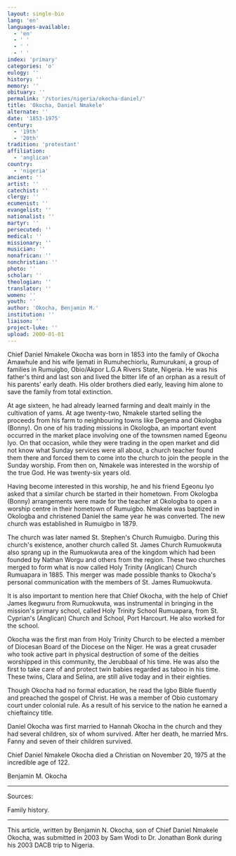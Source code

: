 ```yaml
---
layout: single-bio
lang: 'en'
languages-available:
  - 'en'
  - ' '
  - ' '
  - ' '
index: 'primary'
categories: 'o'
eulogy: ''
history: ''
memory: ''
obituary: ''
permalink: '/stories/nigeria/okocha-daniel/'
title: 'Okocha, Daniel Nmakele'
alternate: ''
date: '1853-1975'
century:
  - '19th'
  - '20th'
tradition: 'protestant'
affiliation:
  - 'anglican'
country:
  - 'nigeria'
ancient: ''
artist: ''
catechist: ''
clergy: ''
ecumenist: ''
evangelist: ''
nationalist: ''
martyr: ''
persecuted: ''
medical: ''
missionary: ''
musician: ''
nonafrican: ''
nonchristian: ''
photo: ''
scholar: ''
theologian: ''
translator: ''
women: ''
youth: ''
author: 'Okocha, Benjamin M.'
institution: ''
liaison: ''
project-luke: ''
upload: 2000-01-01
---
```



Chief Daniel Nmakele Okocha was born in 1853 into the family of Okocha Amawhule and his wife Ijemati  in Rumuhechiorlu, Rumurukani, a group of families in Rumuigbo, Obio/Akpor L.G.A Rivers State, Nigeria.
He was his father's third and last son and lived the bitter life of an orphan as a result of his parents' early death. His older brothers died early, leaving him alone to save the family from total extinction.

At age  sixteen, he had already learned farming and dealt mainly in the cultivation of yams. At age twenty-two, Nmakele started selling the proceeds from his farm to neighbouring towns like  Degema and Okologba (Bonny). On one of his trading missions in Okologba, an important event occurred in the market place involving one of the townsmen named Egeonu Iyo. On that occasion, while they were trading in the open market and did not know what Sunday services were all about, a church teacher found them there and forced them to come into the church to join the  people in the Sunday worship.  From then on, Nmakele was  interested in the worship of the true God. He was twenty-six years old.

Having become interested in this worship, he and his friend Egeonu Iyo asked that a similar church be started in their hometown. From Okologba (Bonny) arrangements were made for the teacher at Okologba to open a worship centre in their hometown of Rumuigbo. Nmakele was baptized in Okologba and christened Daniel the same year he was converted. The new church was established in  Rumuigbo in 1879.

The church was later named St. Stephen's Church Rumuigbo. During this church's existence, another church called St. James Church Rumuokwuta also sprang up in the Rumuokwuta area of the kingdom which had been founded by Nathan Worgu and others from the region.  These two churches merged to form what is now called Holy Trinity (Anglican) Church Rumuapara in 1885.  This merger was made possible thanks to  Okocha's personal communication with the members of St. James Rumuokwuta.

It is also important to mention here that Chief Okocha, with the help of Chief James Ikegwuru from Rumuokwuta, was instrumental in bringing in the mission's primary school, called Holy Trinity School Rumuapara, from St. Cyprian's (Anglican) Church and School, Port Harcourt.  He also worked for the school.

Okocha was the first man from Holy Trinity Church to be elected a member of Diocesan Board of the Diocese on the Niger. He was a great crusader who took active part in physical destruction of some of the deities worshipped in this community, the Jerubbaal of his time. He was also the first to take care of and protect twin babies regarded as taboo in his time. These twins, Clara and Selina, are still alive today and in their eighties.

Though Okocha had no formal education, he read the Igbo Bible fluently and preached the gospel of Christ. He was a member of Obio customary court under colonial rule. As a result of his service to the nation he earned a chieftaincy title.

Daniel Okocha was first married to Hannah Okocha in the church and they had several children, six of whom survived. After her death, he married Mrs. Fanny and seven of their children survived.

Chief Daniel Nmakele Okocha died a Christian on November 20, 1975 at the incredible age of 122.

Benjamin M. Okocha

---

Sources:

Family history.

---

This article, written by Benjamin N. Okocha, son of Chief Daniel Nmakele Okocha, was submitted in 2003 by Sam Wodi to Dr. Jonathan Bonk during his 2003 DACB trip to Nigeria.